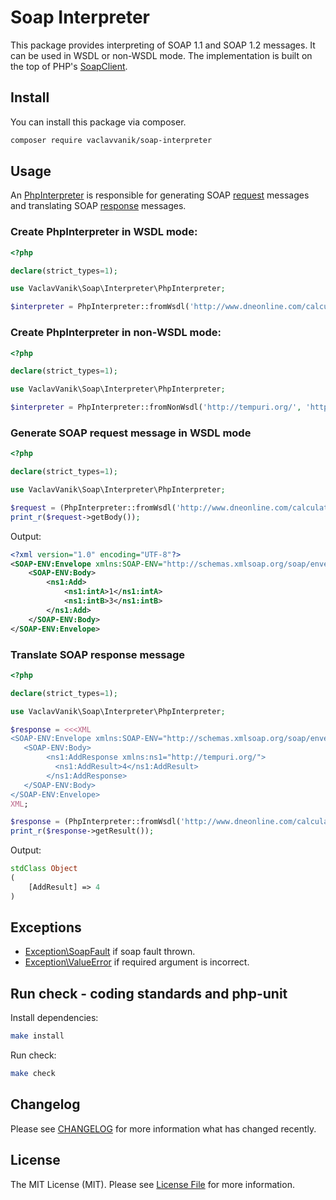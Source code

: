 # Soap Interpreter

This package provides interpreting of SOAP 1.1 and SOAP 1.2 messages.
It can be used in WSDL or non-WSDL mode.
The implementation is built on the top of PHP's [SoapClient](http://php.net/manual/en/class.soapclient.php).

## Install

You can install this package via composer. 

``` bash
composer require vaclavvanik/soap-interpreter
```

## Usage

An [PhpInterpreter](src/PhpInterpreter.php) is responsible for generating SOAP [request](src/Request.php) messages and translating SOAP [response](src/Response.php) messages.

### Create PhpInterpreter in WSDL mode:

```php
<?php

declare(strict_types=1);

use VaclavVanik\Soap\Interpreter\PhpInterpreter;

$interpreter = PhpInterpreter::fromWsdl('http://www.dneonline.com/calculator.asmx?wsdl');
```

### Create PhpInterpreter in non-WSDL mode:

```php
<?php

declare(strict_types=1);

use VaclavVanik\Soap\Interpreter\PhpInterpreter;

$interpreter = PhpInterpreter::fromNonWsdl('http://tempuri.org/', 'http://www.dneonline.com/calculator.asmx');
```

### Generate SOAP request message in WSDL mode

```php
<?php

declare(strict_types=1);

use VaclavVanik\Soap\Interpreter\PhpInterpreter;

$request = (PhpInterpreter::fromWsdl('http://www.dneonline.com/calculator.asmx?wsdl'))->request('Add', ['Add' => ['intA' => 1, 'intB' => 3]]);
print_r($request->getBody());
```

Output:

```xml
<?xml version="1.0" encoding="UTF-8"?>
<SOAP-ENV:Envelope xmlns:SOAP-ENV="http://schemas.xmlsoap.org/soap/envelope/" xmlns:ns1="http://tempuri.org/">
    <SOAP-ENV:Body>
        <ns1:Add>
            <ns1:intA>1</ns1:intA>
            <ns1:intB>3</ns1:intB>
        </ns1:Add>
    </SOAP-ENV:Body>
</SOAP-ENV:Envelope>
```

### Translate SOAP response message

```php
<?php

declare(strict_types=1);

use VaclavVanik\Soap\Interpreter\PhpInterpreter;

$response = <<<XML
<SOAP-ENV:Envelope xmlns:SOAP-ENV="http://schemas.xmlsoap.org/soap/envelope/">
   <SOAP-ENV:Body>
        <ns1:AddResponse xmlns:ns1="http://tempuri.org/">
          <ns1:AddResult>4</ns1:AddResult>
        </ns1:AddResponse>
   </SOAP-ENV:Body>
</SOAP-ENV:Envelope>
XML;

$response = (PhpInterpreter::fromWsdl('http://www.dneonline.com/calculator.asmx?wsdl'))->response('Add', $response);
print_r($response->getResult());
```

Output:

```php
stdClass Object
(
    [AddResult] => 4
)
```

## Exceptions

- [Exception\SoapFault](src/Exception/SoapFault.php) if soap fault thrown.
- [Exception\ValueError](src/Exception/ValueError.php) if required argument is incorrect.

## Run check - coding standards and php-unit

Install dependencies:

```bash
make install
```

Run check:

```bash
make check
```

## Changelog

Please see [CHANGELOG](CHANGELOG.md) for more information what has changed recently.

## License

The MIT License (MIT). Please see [License File](LICENSE.md) for more information.
